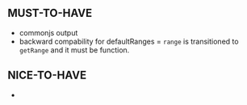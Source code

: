 ## MUST-TO-HAVE

- commonjs output
- backward compability for defaultRanges = `range` is transitioned to `getRange` and it must be function.

## NICE-TO-HAVE

-